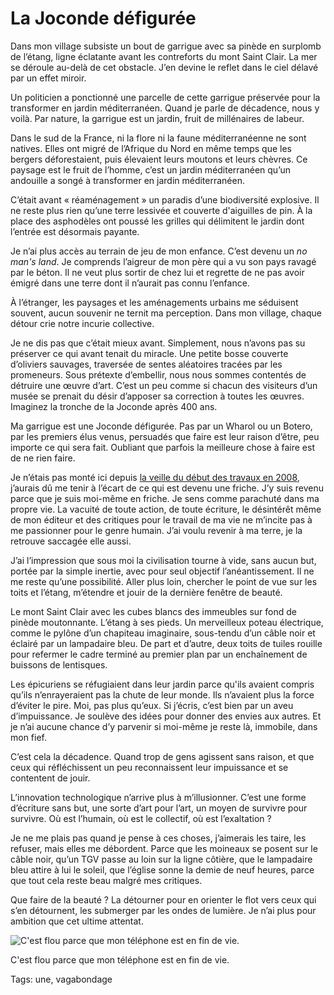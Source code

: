 # La Joconde défigurée

Dans mon village subsiste un bout de garrigue avec sa pinède en surplomb de l’étang, ligne éclatante avant les contreforts du mont Saint Clair. La mer se déroule au-delà de cet obstacle. J’en devine le reflet dans le ciel délavé par un effet miroir.

Un politicien a ponctionné une parcelle de cette garrigue préservée pour la transformer en jardin méditerranéen. Quand je parle de décadence, nous y voilà. Par nature, la garrigue est un jardin, fruit de millénaires de labeur.

Dans le sud de la France, ni la flore ni la faune méditerranéenne ne sont natives. Elles ont migré de l’Afrique du Nord en même temps que les bergers déforestaient, puis élevaient leurs moutons et leurs chèvres. Ce paysage est le fruit de l’homme, c’est un jardin méditerranéen qu’un andouille a songé à transformer en jardin méditerranéen.

C’était avant « réaménagement » un paradis d’une biodiversité explosive. Il ne reste plus rien qu’une terre lessivée et couverte d'aiguilles de pin. À la place des asphodèles ont poussé les grilles qui délimitent le jardin dont l’entrée est désormais payante.

Je n’ai plus accès au terrain de jeu de mon enfance. C’est devenu un *no man's land*. Je comprends l’aigreur de mon père qui a vu son pays ravagé par le béton. Il ne veut plus sortir de chez lui et regrette de ne pas avoir émigré dans une terre dont il n’aurait pas connu l’enfance.

À l’étranger, les paysages et les aménagements urbains me séduisent souvent, aucun souvenir ne ternit ma perception. Dans mon village, chaque détour crie notre incurie collective.

Je ne dis pas que c’était mieux avant. Simplement, nous n’avons pas su préserver ce qui avant tenait du miracle. Une petite bosse couverte d’oliviers sauvages, traversée de sentes aléatoires tracées par les promeneurs. Sous prétexte d’embellir, nous nous sommes contentés de détruire une œuvre d’art. C’est un peu comme si chacun des visiteurs d’un musée se prenait du désir d’apposer sa correction à toutes les œuvres. Imaginez la tronche de la Joconde après 400 ans.

Ma garrigue est une Joconde défigurée. Pas par un Wharol ou un Botero, par les premiers élus venus, persuadés que faire est leur raison d’être, peu importe ce qui sera fait. Oubliant que parfois la meilleure chose à faire est de ne rien faire.

Je n’étais pas monté ici depuis [la veille du début des travaux en 2008](http://blog.tcrouzet.com/2008/03/18/eau-et-garrigue/), j’aurais dû me tenir à l’écart de ce qui est devenu une friche. J’y suis revenu parce que je suis moi-même en friche. Je sens comme parachuté dans ma propre vie. La vacuité de toute action, de toute écriture, le désintérêt même de mon éditeur et des critiques pour le travail de ma vie ne m’incite pas à me passionner pour le genre humain. J’ai voulu revenir à ma terre, je la retrouve saccagée elle aussi.

J’ai l’impression que sous moi la civilisation tourne à vide, sans aucun but, portée par la simple inertie, avec pour seul objectif l’anéantissement. Il ne me reste qu’une possibilité. Aller plus loin, chercher le point de vue sur les toits et l’étang, m’étendre et jouir de la dernière fenêtre de beauté.

Le mont Saint Clair avec les cubes blancs des immeubles sur fond de pinède moutonnante. L’étang à ses pieds. Un merveilleux poteau électrique, comme le pylône d’un chapiteau imaginaire, sous-tendu d’un câble noir et éclairé par un lampadaire bleu. De part et d’autre, deux toits de tuiles rouille pour refermer le cadre terminé au premier plan par un enchaînement de buissons de lentisques.

Les épicuriens se réfugiaient dans leur jardin parce qu'ils avaient compris qu’ils n’enrayeraient pas la chute de leur monde. Ils n’avaient plus la force d’éviter le pire. Moi, pas plus qu’eux. Si j’écris, c’est bien par un aveu d’impuissance. Je soulève des idées pour donner des envies aux autres. Et je n’ai aucune chance d’y parvenir si moi-même je reste là, immobile, dans mon fief.

C’est cela la décadence. Quand trop de gens agissent sans raison, et que ceux qui réfléchissent un peu reconnaissent leur impuissance et se contentent de jouir.

L’innovation technologique n’arrive plus à m’illusionner. C’est une forme d’écriture sans but, une sorte d’art pour l’art, un moyen de survivre pour survivre. Où est l’humain, où est le collectif, où est l’exaltation ?

Je ne me plais pas quand je pense à ces choses, j’aimerais les taire, les refuser, mais elles me débordent. Parce que les moineaux se posent sur le câble noir, qu’un TGV passe au loin sur la ligne côtière, que le lampadaire bleu attire à lui le soleil, que l’église sonne la demie de neuf heures, parce que tout cela reste beau malgré mes critiques.

Que faire de la beauté ? La détourner pour en orienter le flot vers ceux qui s’en détournent, les submerger par les ondes de lumière. Je n’ai plus pour ambition que cet ultime attentat.

![C'est flou parce que mon téléphone est en fin de vie.](http://blog.tcrouzet.comhttps://tcrouzet.com/images_tc/2014/09/balaruc.jpg)

C'est flou parce que mon téléphone est en fin de vie.



Tags: une, vagabondage